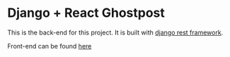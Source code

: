# Django + React Ghostpost

This is the back-end for this project. It is built with [django rest framework](https://www.django-rest-framework.org/).

Front-end can be found [here]()